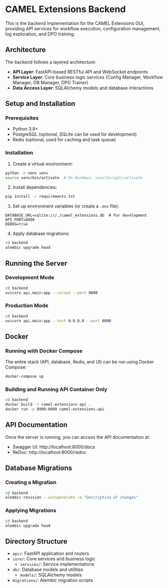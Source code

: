 # CAMEL Extensions Backend

This is the backend implementation for the CAMEL Extensions GUI, providing API services for workflow execution, configuration management, log exploration, and DPO training.

## Architecture

The backend follows a layered architecture:

- **API Layer**: FastAPI-based RESTful API and WebSocket endpoints
- **Service Layer**: Core business logic services (Config Manager, Workflow Manager, DB Manager, DPO Trainer)
- **Data Access Layer**: SQLAlchemy models and database interactions

## Setup and Installation

### Prerequisites

- Python 3.8+
- PostgreSQL (optional, SQLite can be used for development)
- Redis (optional, used for caching and task queue)

### Installation

1. Create a virtual environment:
```bash
python -m venv venv
source venv/bin/activate  # On Windows: venv\Scripts\activate
```

2. Install dependencies:
```bash
pip install -r requirements.txt
```

3. Set up environment variables (or create a `.env` file):
```
DATABASE_URL=sqlite:///./camel_extensions.db  # For development
API_PORT=8000
DEBUG=true
```

4. Apply database migrations:
```bash
cd backend
alembic upgrade head
```

## Running the Server

### Development Mode

```bash
cd backend
uvicorn api.main:app --reload --port 8000
```

### Production Mode

```bash
cd backend
uvicorn api.main:app --host 0.0.0.0 --port 8000
```

## Docker

### Running with Docker Compose

The entire stack (API, database, Redis, and UI) can be run using Docker Compose:

```bash
docker-compose up
```

### Building and Running API Container Only

```bash
cd backend
docker build -t camel-extensions-api .
docker run -p 8000:8000 camel-extensions-api
```

## API Documentation

Once the server is running, you can access the API documentation at:

- Swagger UI: http://localhost:8000/docs
- ReDoc: http://localhost:8000/redoc

## Database Migrations

### Creating a Migration

```bash
cd backend
alembic revision --autogenerate -m "Description of changes"
```

### Applying Migrations

```bash
cd backend
alembic upgrade head
```

## Directory Structure

- `api/`: FastAPI application and routers
- `core/`: Core services and business logic
  - `services/`: Service implementations
- `db/`: Database models and utilities
  - `models/`: SQLAlchemy models
- `migrations/`: Alembic migration scripts